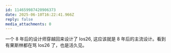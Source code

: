 ```yaml
---
id: 114659987420906373
date: 2025-06-10T16:22:41.966Z
reply: false
media_attachments: 0
---
```


一个 8 年后的设计师穿越回来设计了 Ios26, 这应该就是 8 年后的主流设计。看到有果斯林都在骂 Ios26 了，也是活久见。

